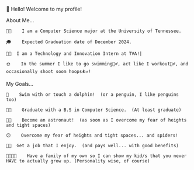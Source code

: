 👋 Hello!  Welcome to my profile!


About Me...

    👨‍💻    I am a Computer Science major at the University of Tennessee.
  
    🎓    Expected Graduation date of December 2024.
  
    🧑‍🏭  I am a Technology and Innovation Intern at TVA!|

    🌞    In the summer I like to go swimming🏊‍♂️, act like I workout🏋️‍♂️, and occasionally shoot soom hoops⛹️‍♂️!


My Goals...

    🐬    Swim with or touch a dolphin!  (or a penguin, I like penguins too)

    👨‍🎓    Graduate with a B.S in Computer Science.  (At least graduate)

    👨‍🚀    Become an astronaut!  (as soon as I overcome my fear of heights and tight spaces)

    😕    Overcome my fear of heights and tight spaces... and spiders! 

    🧑‍💻  Get a job that I enjoy.  (and pays well... with good benefits)

    👨‍👩‍👦‍👦    Have a family of my own so I can show my kid/s that you never HAVE to actually grow up. (Personality wise, of course)
